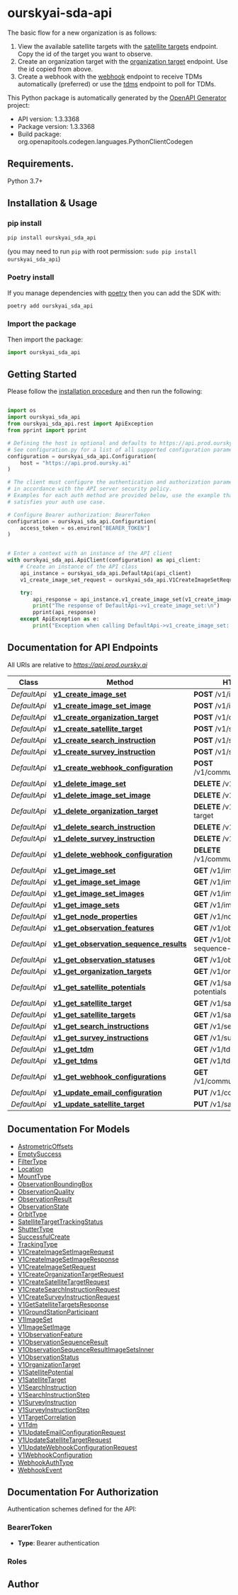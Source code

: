 # ourskyai-sda-api
The basic flow for a new organization is as follows:
1. View the available satellite targets with the [satellite targets](#tag/satellite-targets/[get]/v1/satellite-targets) endpoint. Copy the id of the target you want to observe.
2. Create an organization target with the [organization target](#tag/organization-targets/[get]/v1/organization-targets) endpoint. Use the id copied from above.
3. Create a webhook with the [webhook](#tag/webhooks/[post]/v1/communications/webhook) endpoint to receive TDMs automatically (preferred) or use the [tdms](#tag/tdms/[get]/v1/tdms) endpoint to poll for TDMs.

This Python package is automatically generated by the [OpenAPI Generator](https://openapi-generator.tech) project:

- API version: 1.3.3368
- Package version: 1.3.3368
- Build package: org.openapitools.codegen.languages.PythonClientCodegen

## Requirements.

Python 3.7+

## Installation & Usage
### pip install

```sh
pip install ourskyai_sda_api
```
(you may need to run `pip` with root permission: `sudo pip install ourskyai_sda_api`)

### Poetry install
If you manage dependencies with [poetry](https://python-poetry.org/) then you can add the SDK with:

```sh
poetry add ourskyai_sda_api
```

### Import the package

Then import the package:
```python
import ourskyai_sda_api
```

## Getting Started

Please follow the [installation procedure](#installation--usage) and then run the following:

```python

import os
import ourskyai_sda_api
from ourskyai_sda_api.rest import ApiException
from pprint import pprint

# Defining the host is optional and defaults to https://api.prod.oursky.ai
# See configuration.py for a list of all supported configuration parameters.
configuration = ourskyai_sda_api.Configuration(
    host = "https://api.prod.oursky.ai"
)

# The client must configure the authentication and authorization parameters
# in accordance with the API server security policy.
# Examples for each auth method are provided below, use the example that
# satisfies your auth use case.

# Configure Bearer authorization: BearerToken
configuration = ourskyai_sda_api.Configuration(
    access_token = os.environ["BEARER_TOKEN"]
)


# Enter a context with an instance of the API client
with ourskyai_sda_api.ApiClient(configuration) as api_client:
    # Create an instance of the API class
    api_instance = ourskyai_sda_api.DefaultApi(api_client)
    v1_create_image_set_request = ourskyai_sda_api.V1CreateImageSetRequest() # V1CreateImageSetRequest | 

    try:
        api_response = api_instance.v1_create_image_set(v1_create_image_set_request)
        print("The response of DefaultApi->v1_create_image_set:\n")
        pprint(api_response)
    except ApiException as e:
        print("Exception when calling DefaultApi->v1_create_image_set: %s\n" % e)

```

## Documentation for API Endpoints

All URIs are relative to *https://api.prod.oursky.ai*

Class | Method | HTTP request | Description
------------ | ------------- | ------------- | -------------
*DefaultApi* | [**v1_create_image_set**](docs/DefaultApi.md#v1_create_image_set) | **POST** /v1/image-set | 
*DefaultApi* | [**v1_create_image_set_image**](docs/DefaultApi.md#v1_create_image_set_image) | **POST** /v1/image-set-image | 
*DefaultApi* | [**v1_create_organization_target**](docs/DefaultApi.md#v1_create_organization_target) | **POST** /v1/organization-target | 
*DefaultApi* | [**v1_create_satellite_target**](docs/DefaultApi.md#v1_create_satellite_target) | **POST** /v1/satellite-target | 
*DefaultApi* | [**v1_create_search_instruction**](docs/DefaultApi.md#v1_create_search_instruction) | **POST** /v1/search-instruction | 
*DefaultApi* | [**v1_create_survey_instruction**](docs/DefaultApi.md#v1_create_survey_instruction) | **POST** /v1/survey-instruction | 
*DefaultApi* | [**v1_create_webhook_configuration**](docs/DefaultApi.md#v1_create_webhook_configuration) | **POST** /v1/communications/webhook | 
*DefaultApi* | [**v1_delete_image_set**](docs/DefaultApi.md#v1_delete_image_set) | **DELETE** /v1/image-set | 
*DefaultApi* | [**v1_delete_image_set_image**](docs/DefaultApi.md#v1_delete_image_set_image) | **DELETE** /v1/image-set-image | 
*DefaultApi* | [**v1_delete_organization_target**](docs/DefaultApi.md#v1_delete_organization_target) | **DELETE** /v1/organization-target | 
*DefaultApi* | [**v1_delete_search_instruction**](docs/DefaultApi.md#v1_delete_search_instruction) | **DELETE** /v1/search-instruction | 
*DefaultApi* | [**v1_delete_survey_instruction**](docs/DefaultApi.md#v1_delete_survey_instruction) | **DELETE** /v1/survey-instruction | 
*DefaultApi* | [**v1_delete_webhook_configuration**](docs/DefaultApi.md#v1_delete_webhook_configuration) | **DELETE** /v1/communications/webhook | 
*DefaultApi* | [**v1_get_image_set**](docs/DefaultApi.md#v1_get_image_set) | **GET** /v1/image-set | 
*DefaultApi* | [**v1_get_image_set_image**](docs/DefaultApi.md#v1_get_image_set_image) | **GET** /v1/image-set-image | 
*DefaultApi* | [**v1_get_image_set_images**](docs/DefaultApi.md#v1_get_image_set_images) | **GET** /v1/image-set-images | 
*DefaultApi* | [**v1_get_image_sets**](docs/DefaultApi.md#v1_get_image_sets) | **GET** /v1/image-sets | 
*DefaultApi* | [**v1_get_node_properties**](docs/DefaultApi.md#v1_get_node_properties) | **GET** /v1/node-properties | 
*DefaultApi* | [**v1_get_observation_features**](docs/DefaultApi.md#v1_get_observation_features) | **GET** /v1/observation-features | 
*DefaultApi* | [**v1_get_observation_sequence_results**](docs/DefaultApi.md#v1_get_observation_sequence_results) | **GET** /v1/observation-sequence-results | 
*DefaultApi* | [**v1_get_observation_statuses**](docs/DefaultApi.md#v1_get_observation_statuses) | **GET** /v1/observation-statuses | 
*DefaultApi* | [**v1_get_organization_targets**](docs/DefaultApi.md#v1_get_organization_targets) | **GET** /v1/organization-targets | 
*DefaultApi* | [**v1_get_satellite_potentials**](docs/DefaultApi.md#v1_get_satellite_potentials) | **GET** /v1/satellite-target-potentials | 
*DefaultApi* | [**v1_get_satellite_target**](docs/DefaultApi.md#v1_get_satellite_target) | **GET** /v1/satellite-target | 
*DefaultApi* | [**v1_get_satellite_targets**](docs/DefaultApi.md#v1_get_satellite_targets) | **GET** /v1/satellite-targets | 
*DefaultApi* | [**v1_get_search_instructions**](docs/DefaultApi.md#v1_get_search_instructions) | **GET** /v1/search-instructions | 
*DefaultApi* | [**v1_get_survey_instructions**](docs/DefaultApi.md#v1_get_survey_instructions) | **GET** /v1/survey-instructions | 
*DefaultApi* | [**v1_get_tdm**](docs/DefaultApi.md#v1_get_tdm) | **GET** /v1/tdm | 
*DefaultApi* | [**v1_get_tdms**](docs/DefaultApi.md#v1_get_tdms) | **GET** /v1/tdms | 
*DefaultApi* | [**v1_get_webhook_configurations**](docs/DefaultApi.md#v1_get_webhook_configurations) | **GET** /v1/communications/webhooks | 
*DefaultApi* | [**v1_update_email_configuration**](docs/DefaultApi.md#v1_update_email_configuration) | **PUT** /v1/communications/email | 
*DefaultApi* | [**v1_update_satellite_target**](docs/DefaultApi.md#v1_update_satellite_target) | **PUT** /v1/satellite-target | 


## Documentation For Models

 - [AstrometricOffsets](docs/AstrometricOffsets.md)
 - [EmptySuccess](docs/EmptySuccess.md)
 - [FilterType](docs/FilterType.md)
 - [Location](docs/Location.md)
 - [MountType](docs/MountType.md)
 - [ObservationBoundingBox](docs/ObservationBoundingBox.md)
 - [ObservationQuality](docs/ObservationQuality.md)
 - [ObservationResult](docs/ObservationResult.md)
 - [ObservationState](docs/ObservationState.md)
 - [OrbitType](docs/OrbitType.md)
 - [SatelliteTargetTrackingStatus](docs/SatelliteTargetTrackingStatus.md)
 - [ShutterType](docs/ShutterType.md)
 - [SuccessfulCreate](docs/SuccessfulCreate.md)
 - [TrackingType](docs/TrackingType.md)
 - [V1CreateImageSetImageRequest](docs/V1CreateImageSetImageRequest.md)
 - [V1CreateImageSetImageResponse](docs/V1CreateImageSetImageResponse.md)
 - [V1CreateImageSetRequest](docs/V1CreateImageSetRequest.md)
 - [V1CreateOrganizationTargetRequest](docs/V1CreateOrganizationTargetRequest.md)
 - [V1CreateSatelliteTargetRequest](docs/V1CreateSatelliteTargetRequest.md)
 - [V1CreateSearchInstructionRequest](docs/V1CreateSearchInstructionRequest.md)
 - [V1CreateSurveyInstructionRequest](docs/V1CreateSurveyInstructionRequest.md)
 - [V1GetSatelliteTargetsResponse](docs/V1GetSatelliteTargetsResponse.md)
 - [V1GroundStationParticipant](docs/V1GroundStationParticipant.md)
 - [V1ImageSet](docs/V1ImageSet.md)
 - [V1ImageSetImage](docs/V1ImageSetImage.md)
 - [V1ObservationFeature](docs/V1ObservationFeature.md)
 - [V1ObservationSequenceResult](docs/V1ObservationSequenceResult.md)
 - [V1ObservationSequenceResultImageSetsInner](docs/V1ObservationSequenceResultImageSetsInner.md)
 - [V1ObservationStatus](docs/V1ObservationStatus.md)
 - [V1OrganizationTarget](docs/V1OrganizationTarget.md)
 - [V1SatellitePotential](docs/V1SatellitePotential.md)
 - [V1SatelliteTarget](docs/V1SatelliteTarget.md)
 - [V1SearchInstruction](docs/V1SearchInstruction.md)
 - [V1SearchInstructionStep](docs/V1SearchInstructionStep.md)
 - [V1SurveyInstruction](docs/V1SurveyInstruction.md)
 - [V1SurveyInstructionStep](docs/V1SurveyInstructionStep.md)
 - [V1TargetCorrelation](docs/V1TargetCorrelation.md)
 - [V1Tdm](docs/V1Tdm.md)
 - [V1UpdateEmailConfigurationRequest](docs/V1UpdateEmailConfigurationRequest.md)
 - [V1UpdateSatelliteTargetRequest](docs/V1UpdateSatelliteTargetRequest.md)
 - [V1UpdateWebhookConfigurationRequest](docs/V1UpdateWebhookConfigurationRequest.md)
 - [V1WebhookConfiguration](docs/V1WebhookConfiguration.md)
 - [WebhookAuthType](docs/WebhookAuthType.md)
 - [WebhookEvent](docs/WebhookEvent.md)


<a id="documentation-for-authorization"></a>
## Documentation For Authorization


Authentication schemes defined for the API:
<a id="BearerToken"></a>
### BearerToken

- **Type**: Bearer authentication

<a id="Roles"></a>
### Roles



## Author


